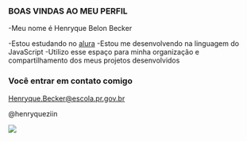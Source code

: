 ### BOAS VINDAS AO MEU PERFIL

-Meu nome é Henryque Belon Becker

-Estou estudando no [alura](https://www.alura.com.br)
-Estou me desenvolvendo na linguagem do JavaScript
-Utilizo esse espaço para minha organização e compartilhamento dos meus projetos desenvolvidos 

### Você entrar em contato comigo

Henryque.Becker@escola.pr.gov.br

@henryqueziin

![](https://media.tenor.com/nrJ0FfU9WQ0AAAAi/funny.gif)
